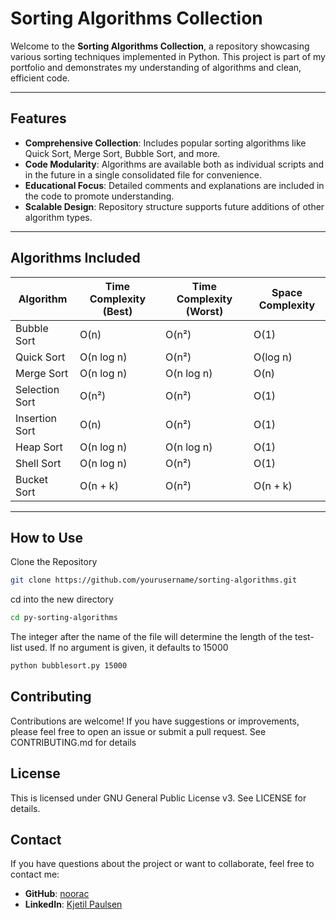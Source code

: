 # Sorting Algorithms Collection

Welcome to the **Sorting Algorithms Collection**, a repository showcasing various sorting techniques implemented in Python. This project is part of my portfolio and demonstrates my understanding of algorithms and clean, efficient code. 

---

## Features

- **Comprehensive Collection**: Includes popular sorting algorithms like Quick Sort, Merge Sort, Bubble Sort, and more.
- **Code Modularity**: Algorithms are available both as individual scripts and in the future in a single consolidated file for convenience.
- **Educational Focus**: Detailed comments and explanations are included in the code to promote understanding.
- **Scalable Design**: Repository structure supports future additions of other algorithm types.

---

## Algorithms Included

| Algorithm      | Time Complexity (Best) | Time Complexity (Worst) | Space Complexity |
|----------------|-------------------------|--------------------------|------------------|
| Bubble Sort    | O(n)                   | O(n²)                   | O(1)             |
| Quick Sort     | O(n log n)             | O(n²)                   | O(log n)         |
| Merge Sort     | O(n log n)             | O(n log n)              | O(n)             |
| Selection Sort | O(n²)                  | O(n²)                   | O(1)             |
| Insertion Sort | O(n)                   | O(n²)                   | O(1)             |
| Heap Sort      | O(n log n)             | O(n log n)              | O(1)             |
| Shell Sort     | O(n log n)             | O(n²)                   | O(1)             |
| Bucket Sort    | O(n + k)               | O(n²)                   | O(n + k)         |

---


## How to Use

Clone the Repository
```bash
git clone https://github.com/yourusername/sorting-algorithms.git
```
cd into the new directory
```bash
cd py-sorting-algorithms
```
The integer after the name of the file will determine the length of the test-list used. If no argument is given, it defaults to 15000
```bash
python bubblesort.py 15000
```


## Contributing

Contributions are welcome! If you have suggestions or improvements, please feel free to open an issue or submit a pull request. See CONTRIBUTING.md for details

## License
This is licensed under GNU General Public License v3. See LICENSE for details.

## Contact

If you have questions about the project or want to collaborate, feel free to contact me:
- **GitHub**: [noorac](https://github.com/noorac)
- **LinkedIn**: [Kjetil Paulsen](https://www.linkedin.com/in/kjetil-paulsen-631110b5/)
